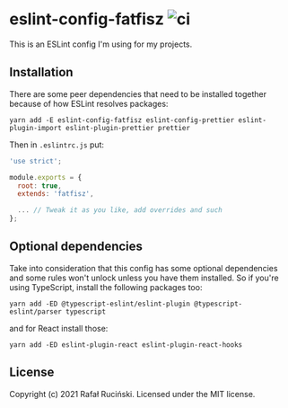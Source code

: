 # eslint-config-fatfisz ![ci](https://github.com/fatfisz/eslint-config-fatfisz/actions/workflows/ci.yml/badge.svg)

This is an ESLint config I'm using for my projects.

## Installation

There are some peer dependencies that need to be installed together because of how ESLint resolves packages:

```shell
yarn add -E eslint-config-fatfisz eslint-config-prettier eslint-plugin-import eslint-plugin-prettier prettier
```

Then in `.eslintrc.js` put:

```js
'use strict';

module.exports = {
  root: true,
  extends: 'fatfisz',

  ... // Tweak it as you like, add overrides and such
};
```

## Optional dependencies

Take into consideration that this config has some optional dependencies and some rules won't unlock unless you have them installed.
So if you're using TypeScript, install the following packages too:

```shell
yarn add -ED @typescript-eslint/eslint-plugin @typescript-eslint/parser typescript
```

and for React install those:

```shell
yarn add -ED eslint-plugin-react eslint-plugin-react-hooks
```

## License

Copyright (c) 2021 Rafał Ruciński. Licensed under the MIT license.
